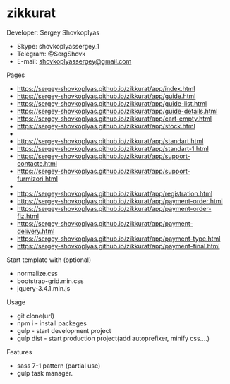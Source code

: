 # zikkurat

Developer: Sergey Shovkoplyas 
- Skype: shovkoplyassergey_1
- Telegram: @SergShovk
- E-mail: shovkoplyassergey@gmail.com

Pages
- https://sergey-shovkoplyas.github.io/zikkurat/app/index.html
- https://sergey-shovkoplyas.github.io/zikkurat/app/guide.html
- https://sergey-shovkoplyas.github.io/zikkurat/app/guide-list.html
- https://sergey-shovkoplyas.github.io/zikkurat/app/guide-details.html
- https://sergey-shovkoplyas.github.io/zikkurat/app/cart-empty.html
- https://sergey-shovkoplyas.github.io/zikkurat/app/stock.html
- 
- https://sergey-shovkoplyas.github.io/zikkurat/app/standart.html
- https://sergey-shovkoplyas.github.io/zikkurat/app/standart-1.html
- https://sergey-shovkoplyas.github.io/zikkurat/app/support-contacte.html
- https://sergey-shovkoplyas.github.io/zikkurat/app/support-furmizori.html
- 
- https://sergey-shovkoplyas.github.io/zikkurat/app/registration.html
- https://sergey-shovkoplyas.github.io/zikkurat/app/payment-order.html
- https://sergey-shovkoplyas.github.io/zikkurat/app/payment-order-fiz.html
- https://sergey-shovkoplyas.github.io/zikkurat/app/payment-delivery.html
- https://sergey-shovkoplyas.github.io/zikkurat/app/payment-type.html
- https://sergey-shovkoplyas.github.io/zikkurat/app/payment-final.html

Start template with (optional)
- normalize.css
- bootstrap-grid.min.css
- jquery-3.4.1.min.js

Usage 
- git clone(url)
- npm i      - install packeges
- gulp       - start development project
- gulp dist  - start production project(add autoprefixer, minify css....)

Features 
- sass 7-1 pattern (partial use)
- gulp task manager.
